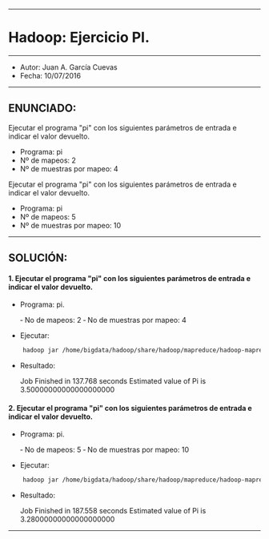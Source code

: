 ***
# Hadoop: Ejercicio PI.
***
- Autor: Juan A. García Cuevas
- Fecha: 10/07/2016

***

## ENUNCIADO:

Ejecutar el programa "pi" con los siguientes parámetros de entrada e indicar el valor devuelto.

- Programa: pi
- Nº de mapeos:  2
- Nº de muestras por mapeo: 4


Ejecutar el programa "pi" con los siguientes parámetros de entrada e indicar el valor devuelto.

- Programa: pi
- Nº de mapeos:  5
- Nº de muestras por mapeo: 10

***

## SOLUCIÓN:

#### 1. Ejecutar el programa "pi" con los siguientes parámetros de entrada e indicar el valor devuelto.

- Programa: pi.

    ‐ No de mapeos: 2
    ‐ No de muestras por mapeo: 4

- Ejecutar:
```bash
    hadoop jar /home/bigdata/hadoop/share/hadoop/mapreduce/hadoop-mapreduce-examples-2.7.2.jar pi 2 4
```
- Resultado:

    Job Finished in 137.768 seconds
    Estimated value of Pi is 3.50000000000000000000


#### 2. Ejecutar el programa "pi" con los siguientes parámetros de entrada e indicar el valor devuelto.

- Programa: pi.

    ‐ No de mapeos: 5
    ‐ No de muestras por mapeo: 10

- Ejecutar:
```bash
    hadoop jar /home/bigdata/hadoop/share/hadoop/mapreduce/hadoop-mapreduce-examples-2.7.2.jar pi 5 10
```
- Resultado:

    Job Finished in 187.558 seconds
    Estimated value of Pi is 3.28000000000000000000


***

